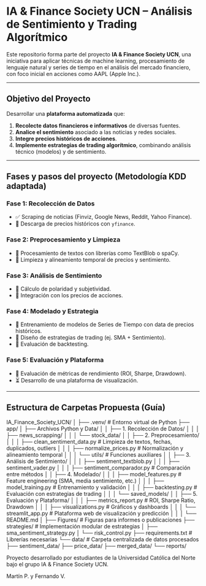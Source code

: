 # IA & Finance Society UCN – Análisis de Sentimiento y Trading Algorítmico

Este repositorio forma parte del proyecto **IA & Finance Society UCN**, una iniciativa para aplicar técnicas de machine learning, procesamiento de lenguaje natural y series de tiempo en el análisis del mercado financiero, con foco inicial en acciones como AAPL (Apple Inc.).

---

## Objetivo del Proyecto

Desarrollar una **plataforma automatizada** que:

1. **Recolecte datos financieros e informativos** de diversas fuentes.  
2. **Analice el sentimiento** asociado a las noticias y redes sociales.  
3. **Integre precios históricos de acciones**.  
4. **Implemente estrategias de trading algorítmico**, combinando análisis técnico (modelos) y de sentimiento.

---

## Fases y pasos del proyecto (Metodología KDD adaptada)

### Fase 1: Recolección de Datos
- ✅ Scraping de noticias (Finviz, Google News, Reddit, Yahoo Finance).
- 🔄 Descarga de precios históricos con `yfinance`.

### Fase 2: Preprocesamiento y Limpieza
- 🔄 Procesamiento de textos con librerías como TextBlob o spaCy.
- 🔄 Limpieza y alineamiento temporal de precios y sentimiento.

### Fase 3: Análisis de Sentimiento
- 🔄 Cálculo de polaridad y subjetividad.
- 🔄 Integración con los precios de acciones.

### Fase 4: Modelado y Estrategia
- 🔄 Entrenamiento de modelos de Series de Tiempo con data de precios históricos.
- 🔄 Diseño de estrategias de trading (ej. SMA + Sentimiento).
- 🔄 Evaluación de backtesting.

### Fase 5: Evaluación y Plataforma
- 🔄 Evaluación de métricas de rendimiento (ROI, Sharpe, Drawdown).
- ⏳ Desarrollo de una plataforma de visualización.

---

## Estructura de Carpetas Propuesta (Guía)
IA_Finance_Society_UCN/
│
├── .venv/                                  # Entorno virtual de Python
├── app/
│   ├── Archivos Python y Data/
│   │   ├── 1. Recolección de Datos/
│   │   │   ├── news_scrapping/
│   │   │   └── stock_data/
│   │   ├── 2. Preprocesamiento/
│   │   │   ├── clean_sentiment_data.py     # Limpieza de textos, fechas, duplicados, outliers
│   │   │   ├── normalize_prices.py         # Normalización y alineamiento temporal
│   │   │   └── utils/                      # Funciones auxiliares
│   │   ├── 3. Análisis de Sentimiento/
│   │   │   ├── sentiment_textblob.py
│   │   │   ├── sentiment_vader.py
│   │   │   ├── sentiment_comparador.py     # Comparación entre métodos
│   │   ├── 4. Modelado/
│   │   │   ├── model_features.py           # Feature engineering (SMA, media sentimiento, etc.)
│   │   │   ├── model_training.py           # Entrenamiento y validación
│   │   │   ├── backtesting.py              # Evaluación con estrategias de trading
│   │   │   └── saved_models/
│   │   ├── 5. Evaluación y Plataforma/
│   │   │   ├── metrics_report.py           # ROI, Sharpe Ratio, Drawdown
│   │   │   ├── visualizations.py           # Gráficos y dashboards
│   │   │   └── streamlit_app.py            # Plataforma web de visualización y predicción
│   │
│   └── README.md
│
├── Figures/                                # Figuras para informes o publicaciones
├── strategies/                             # Implementación modular de estrategias
│   ├── sma_sentiment_strategy.py
│   └── risk_control.py
├── requirements.txt                        # Librerías necesarias
└── data/                                   # Carpeta centralizada de datos procesados
    ├── sentiment_data/
    ├── price_data/
    ├── merged_data/
    └── reports/

Proyecto desarrollado por estudiantes de la Universidad Católica del Norte bajo el grupo IA & Finance Society UCN.

Martín P. y Fernando V.
